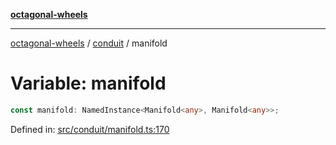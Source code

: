 [**octagonal-wheels**](../../README.md)

***

[octagonal-wheels](../../modules.md) / [conduit](../README.md) / manifold

# Variable: manifold

```ts
const manifold: NamedInstance<Manifold<any>, Manifold<any>>;
```

Defined in: [src/conduit/manifold.ts:170](https://github.com/vrtmrz/octagonal-wheels/blob/main/src/conduit/manifold.ts#L170)
